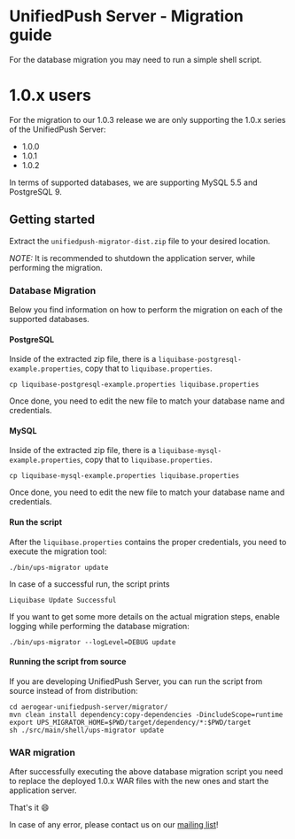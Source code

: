 # UnifiedPush Server - Migration guide

For the database migration you may need to run a simple shell script.

# 1.0.x users

For the migration to our 1.0.3 release we are only supporting the 1.0.x series of the UnifiedPush Server:

* 1.0.0
* 1.0.1
* 1.0.2

In terms of supported databases, we are supporting MySQL 5.5 and PostgreSQL 9. 

## Getting started

Extract the `unifiedpush-migrator-dist.zip` file to your desired location. 

_NOTE:_ It is recommended to shutdown the application server, while performing the migration.

### Database Migration

Below you find information on how to perform the migration on each of the supported databases.

#### PostgreSQL

Inside of the extracted zip file, there is a `liquibase-postgresql-example.properties`, copy that to `liquibase.properties`.

    cp liquibase-postgresql-example.properties liquibase.properties

Once done, you need to edit the new file to match your database name and credentials.

#### MySQL

Inside of the extracted zip file, there is a `liquibase-mysql-example.properties`, copy that to `liquibase.properties`.

    cp liquibase-mysql-example.properties liquibase.properties

Once done, you need to edit the new file to match your database name and credentials.

#### Run the script

After the `liquibase.properties` contains the proper credentials, you need to execute the migration tool:

    ./bin/ups-migrator update

In case of a successful run, the script prints

    Liquibase Update Successful


If you want to get some more details on the actual migration steps, enable logging while performing the database migration:

    ./bin/ups-migrator --logLevel=DEBUG update
    
#### Running the script from source

If you are developing UnifiedPush Server, you can run the script from source instead of from distribution:

    cd aerogear-unifiedpush-server/migrator/
    mvn clean install dependency:copy-dependencies -DincludeScope=runtime
    export UPS_MIGRATOR_HOME=$PWD/target/dependency/*:$PWD/target
    sh ./src/main/shell/ups-migrator update

### WAR migration

After successfully executing the above database migration script you need to replace the deployed 1.0.x WAR files with the new ones and start the application server.

That's it :smile:

In case of any error, please contact us on our [mailing list](https://github.com/aerogear/aerogear-unifiedpush-server#project-info)!
